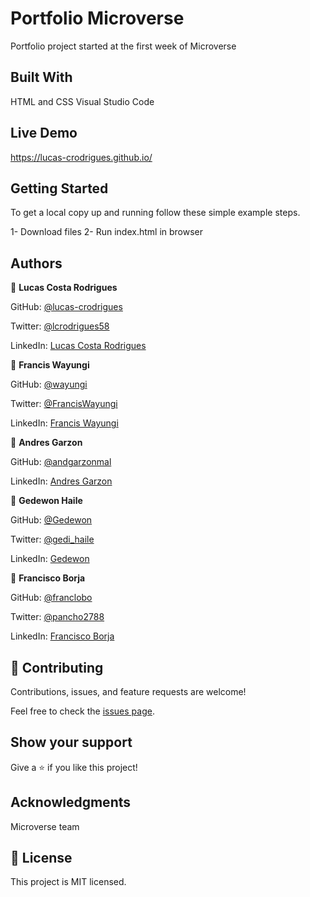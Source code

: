 # Portfolio Microverse
 Portfolio project started at the first week of Microverse

## Built With

HTML and CSS
Visual Studio Code

## Live Demo

https://lucas-crodrigues.github.io/

## Getting Started

To get a local copy up and running follow these simple example steps.

  1- Download files
  2- Run index.html in browser

## Authors

👤 **Lucas Costa Rodrigues**

GitHub: [@lucas-crodrigues](https://github.com/lucas-crodrigues)

Twitter: [@lcrodrigues58](https://twitter.com/lcrodrigues58)

LinkedIn: [Lucas Costa Rodrigues](https://www.linkedin.com/in/lucascostarodrigues/)

👤 **Francis Wayungi**

GitHub: [@wayungi](https://github.com/wayungi)

Twitter: [@FrancisWayungi](https://twitter.com/FrancisWayungi)

LinkedIn: [Francis Wayungi](https://linkedin.com/in/francis-wayungi-3aa626231)

👤 **Andres Garzon**

GitHub: [@andgarzonmal](https://github.com/andgarzonmal)

LinkedIn: [Andres Garzon](https://www.linkedin.com/in/andres-garzon-maldonado-951a2a180/)

👤 **Gedewon Haile**

GitHub: [@Gedewon](https://github.com/Gedewon)

Twitter: [@gedi_haile](https://twitter.com/gedi_haile)

LinkedIn: [Gedewon](https://www.linkedin.com/in/gedewon/)

👤 **Francisco Borja**

GitHub: [@franclobo](https://github.com/franclobo)

Twitter: [@pancho2788](https://twitter.com/Pancho2788)

LinkedIn: [Francisco Borja](https://www.linkedin.com/in/francisco-borja-lobato/)

## 🤝 Contributing

Contributions, issues, and feature requests are welcome!

Feel free to check the [issues page](https://github.com/lucas-crodrigues/lucas-crodrigues.github.io/issues).

## Show your support
Give a ⭐️ if you like this project!

## Acknowledgments
Microverse team
## 📝 License
This project is MIT licensed.